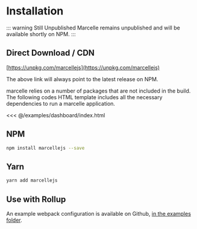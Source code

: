 # Installation

::: warning Still Unpublished
Marcelle remains unpublished and will be available shortly on NPM.
:::

## Direct Download / CDN

[https://unpkg.com/marcellejs](https://unpkg.com/marcellejs)

The above link will always point to the latest release on NPM.

marcelle relies on a number of packages that are not included in the build.
The following codes HTML template includes all the necessary dependencies to run a marcelle application.

<<< @/examples/dashboard/index.html

## NPM

```bash
npm install marcellejs --save
```

## Yarn

```bash
yarn add marcellejs
```

## Use with Rollup

An example webpack configuration is available on Github, [in the examples folder](https://github.com/marcellejs/marcelle-next/tree/develop/examples/rollup).
